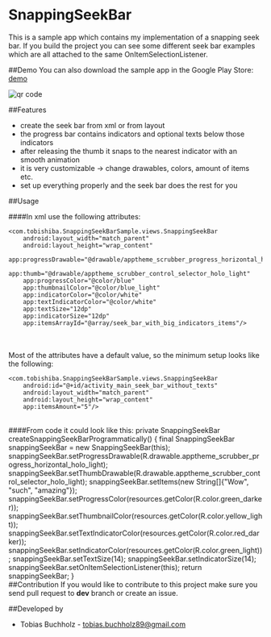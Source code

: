 SnappingSeekBar
===============
 
This is a sample app which contains my implementation of a snapping seek bar. If you build the project you can see some different seek bar examples which are all attached to the same OnItemSelectionListener.
 
##Demo
You can also download the sample app in the Google Play Store: [demo](https://play.google.com/store/apps/details?id=com.tobishiba.SnappingSeekBarSample)

<img src="http://api.qrserver.com/v1/create-qr-code/?color=000000&amp;bgcolor=FFFFFF&amp;data=https%3A%2F%2Fplay.google.com%2Fstore%2Fapps%2Fdetails%3Fid%3Dcom.tobishiba.SnappingSeekBarSample&amp;qzone=1&amp;margin=0&amp;size=150x150&amp;ecc=L" alt="qr code" />
 
##Features
 - create the seek bar from xml or from layout
 - the progress bar contains indicators and optional texts below those indicators
 - after releasing the thumb it snaps to the nearest indicator with an smooth animation
 - it is very customizable -> change drawables, colors, amount of items etc.
 - set up everything properly and the seek bar does the rest for you
 
##Usage
 
####In xml use the following attributes:


    <com.tobishiba.SnappingSeekBarSample.views.SnappingSeekBar
        android:layout_width="match_parent"
        android:layout_height="wrap_content"
    	app:progressDrawable="@drawable/apptheme_scrubber_progress_horizontal_holo_light"
    	app:thumb="@drawable/apptheme_scrubber_control_selector_holo_light"
    	app:progressColor="@color/blue"
    	app:thumbnailColor="@color/blue_light"
    	app:indicatorColor="@color/white"
    	app:textIndicatorColor="@color/white"
    	app:textSize="12dp"
    	app:indicatorSize="12dp"
    	app:itemsArrayId="@array/seek_bar_with_big_indicators_items"/> 

</br>
</br>
Most of the attributes have a default value, so the minimum setup looks like the following:

	<com.tobishiba.SnappingSeekBarSample.views.SnappingSeekBar
    	android:id="@+id/activity_main_seek_bar_without_texts"
	    android:layout_width="match_parent"
    	android:layout_height="wrap_content"
	    app:itemsAmount="5"/>

</br>
####From code it could look like this:
	private SnappingSeekBar createSnappingSeekBarProgrammatically() {
    	final SnappingSeekBar snappingSeekBar = new SnappingSeekBar(this);
		snappingSeekBar.setProgressDrawable(R.drawable.apptheme_scrubber_progress_horizontal_holo_light);
	    snappingSeekBar.setThumbDrawable(R.drawable.apptheme_scrubber_control_selector_holo_light);
    	snappingSeekBar.setItems(new String[]{"Wow", "such", "amazing"});
	    snappingSeekBar.setProgressColor(resources.getColor(R.color.green_darker));
    	snappingSeekBar.setThumbnailColor(resources.getColor(R.color.yellow_light));
    	snappingSeekBar.setTextIndicatorColor(resources.getColor(R.color.red_darker));
    	snappingSeekBar.setIndicatorColor(resources.getColor(R.color.green_light));
    	snappingSeekBar.setTextSize(14);
    	snappingSeekBar.setIndicatorSize(14);
    	snappingSeekBar.setOnItemSelectionListener(this);
    	return snappingSeekBar;
	}


 </br>
##Contribution
If you would like to contribute to this project make sure you send pull request to <b>dev</b> branch or create an issue.

##Developed by
* Tobias Buchholz - <tobias.buchholz89@gmail.com>

